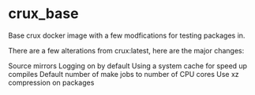 # crux_base
Base crux docker image with a few modfications for testing packages in.

There are a few alterations from crux:latest, here are the major changes:

Source mirrors
Logging on by default
Using a system cache for speed up compiles
Default number of make jobs to number of CPU cores
Use xz compression on packages
